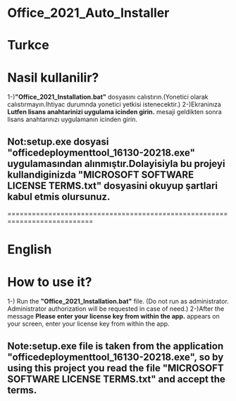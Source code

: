 # Office_2021_Auto_Installer

# Turkce

# Nasil kullanilir?
1-)**"Office_2021_Installation.bat"** dosyasını calıstırın.(Yonetici olarak calıstırmayın.Ihtiyac durumnda yonetici yetkisi istenecektir.)
2-)Ekraninıza **Lutfen lisans anahtarinizi uygulama icinden girin.** mesaji geldikten sonra lisans anahtarınızı uygulamanın icinden girin.

## Not:**setup.exe** dosyasi "officedeploymenttool_16130-20218.exe" uygulamasından alınmıştır.Dolayisiyla bu projeyi kullandiginizda "MICROSOFT SOFTWARE LICENSE TERMS.txt" dosyasini okuyup şartlari kabul etmis olursunuz.
===========================================================================
# English

# How to use it?
1-) Run the **"Office_2021_Installation.bat"** file. (Do not run as administrator. Administrator authorization will be requested in case of need.)
2-)After the message **Please enter your license key from within the app.** appears on your screen, enter your license key from within the app.

## Note:**setup.exe** file is taken from the application "officedeploymenttool_16130-20218.exe", so by using this project you read the file "MICROSOFT SOFTWARE LICENSE TERMS.txt" and accept the terms.
